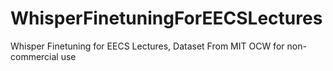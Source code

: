 # WhisperFinetuningForEECSLectures
Whisper Finetuning for EECS Lectures, Dataset From MIT OCW for non-commercial use
